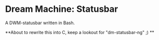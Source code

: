 Dream Machine: Statusbar 
==============================
A DWM-statusbar written in Bash. 

**About to rewrite this into C, keep a lookout for "dm-statusbar-ng" ;) **

